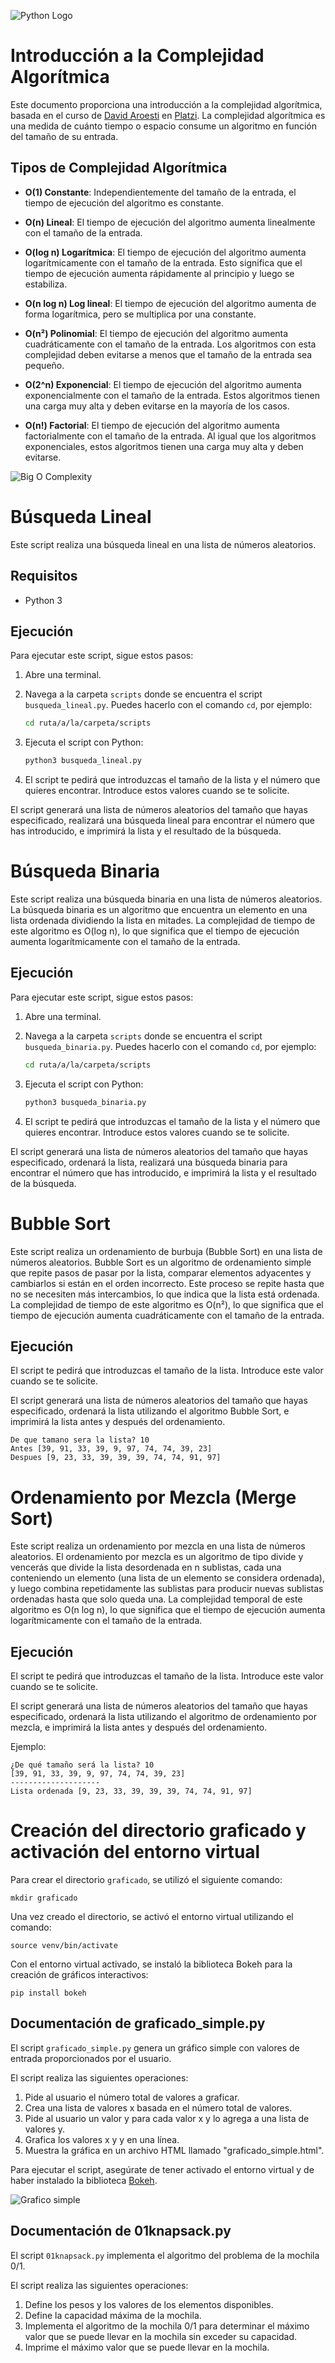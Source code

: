 ![Python Logo](./readme_img/python.png)

# Introducción a la Complejidad Algorítmica

Este documento proporciona una introducción a la complejidad algorítmica, basada en el curso de [David Aroesti](https://github.com/jdaroesti) en [Platzi](https://platzi.com). La complejidad algorítmica es una medida de cuánto tiempo o espacio consume un algoritmo en función del tamaño de su entrada.

## Tipos de Complejidad Algorítmica

- **O(1) Constante**: Independientemente del tamaño de la entrada, el tiempo de ejecución del algoritmo es constante.

- **O(n) Lineal**: El tiempo de ejecución del algoritmo aumenta linealmente con el tamaño de la entrada.

- **O(log n) Logarítmica**: El tiempo de ejecución del algoritmo aumenta logarítmicamente con el tamaño de la entrada. Esto significa que el tiempo de ejecución aumenta rápidamente al principio y luego se estabiliza.

- **O(n log n) Log lineal**: El tiempo de ejecución del algoritmo aumenta de forma logarítmica, pero se multiplica por una constante.

- **O(n²) Polinomial**: El tiempo de ejecución del algoritmo aumenta cuadráticamente con el tamaño de la entrada. Los algoritmos con esta complejidad deben evitarse a menos que el tamaño de la entrada sea pequeño.

- **O(2^n) Exponencial**: El tiempo de ejecución del algoritmo aumenta exponencialmente con el tamaño de la entrada. Estos algoritmos tienen una carga muy alta y deben evitarse en la mayoría de los casos.

- **O(n!) Factorial**: El tiempo de ejecución del algoritmo aumenta factorialmente con el tamaño de la entrada. Al igual que los algoritmos exponenciales, estos algoritmos tienen una carga muy alta y deben evitarse.

![Big O Complexity](./readme_img/big_o.jpg)

# Búsqueda Lineal

Este script realiza una búsqueda lineal en una lista de números aleatorios.

## Requisitos

- Python 3

## Ejecución

Para ejecutar este script, sigue estos pasos:

1. Abre una terminal.

2. Navega a la carpeta `scripts` donde se encuentra el script `busqueda_lineal.py`. Puedes hacerlo con el comando `cd`, por ejemplo:

    ```bash
    cd ruta/a/la/carpeta/scripts
    ```

3. Ejecuta el script con Python:

    ```bash
    python3 busqueda_lineal.py
    ```

4. El script te pedirá que introduzcas el tamaño de la lista y el número que quieres encontrar. Introduce estos valores cuando se te solicite.

El script generará una lista de números aleatorios del tamaño que hayas especificado, realizará una búsqueda lineal para encontrar el número que has introducido, e imprimirá la lista y el resultado de la búsqueda.

 # Búsqueda Binaria

Este script realiza una búsqueda binaria en una lista de números aleatorios. La búsqueda binaria es un algoritmo que encuentra un elemento en una lista ordenada dividiendo la lista en mitades. La complejidad de tiempo de este algoritmo es O(log n), lo que significa que el tiempo de ejecución aumenta logarítmicamente con el tamaño de la entrada.



## Ejecución

Para ejecutar este script, sigue estos pasos:

1. Abre una terminal.

2. Navega a la carpeta `scripts` donde se encuentra el script `busqueda_binaria.py`. Puedes hacerlo con el comando `cd`, por ejemplo:

    ```bash
    cd ruta/a/la/carpeta/scripts
    ```

3. Ejecuta el script con Python:

    ```bash
    python3 busqueda_binaria.py
    ```

4. El script te pedirá que introduzcas el tamaño de la lista y el número que quieres encontrar. Introduce estos valores cuando se te solicite.

El script generará una lista de números aleatorios del tamaño que hayas especificado, ordenará la lista, realizará una búsqueda binaria para encontrar el número que has introducido, e imprimirá la lista y el resultado de la búsqueda.

# Bubble Sort

Este script realiza un ordenamiento de burbuja (Bubble Sort) en una lista de números aleatorios. Bubble Sort es un algoritmo de ordenamiento simple que repite pasos de pasar por la lista, comparar elementos adyacentes y cambiarlos si están en el orden incorrecto. Este proceso se repite hasta que no se necesiten más intercambios, lo que indica que la lista está ordenada. La complejidad de tiempo de este algoritmo es O(n²), lo que significa que el tiempo de ejecución aumenta cuadráticamente con el tamaño de la entrada.

## Ejecución

El script te pedirá que introduzcas el tamaño de la lista. Introduce este valor cuando se te solicite.

El script generará una lista de números aleatorios del tamaño que hayas especificado, ordenará la lista utilizando el algoritmo Bubble Sort, e imprimirá la lista antes y después del ordenamiento.

    De que tamano sera la lista? 10
    Antes [39, 91, 33, 39, 9, 97, 74, 74, 39, 23]
    Despues [9, 23, 33, 39, 39, 39, 74, 74, 91, 97]

# Ordenamiento por Mezcla (Merge Sort)

Este script realiza un ordenamiento por mezcla en una lista de números aleatorios. El ordenamiento por mezcla es un algoritmo de tipo divide y vencerás que divide la lista desordenada en n sublistas, cada una conteniendo un elemento (una lista de un elemento se considera ordenada), y luego combina repetidamente las sublistas para producir nuevas sublistas ordenadas hasta que solo queda una. La complejidad temporal de este algoritmo es O(n log n), lo que significa que el tiempo de ejecución aumenta logarítmicamente con el tamaño de la entrada.

## Ejecución

El script te pedirá que introduzcas el tamaño de la lista. Introduce este valor cuando se te solicite.

El script generará una lista de números aleatorios del tamaño que hayas especificado, ordenará la lista utilizando el algoritmo de ordenamiento por mezcla, e imprimirá la lista antes y después del ordenamiento.

Ejemplo:

    ¿De qué tamaño será la lista? 10
    [39, 91, 33, 39, 9, 97, 74, 74, 39, 23]
    --------------------
    Lista ordenada [9, 23, 33, 39, 39, 39, 74, 74, 91, 97]

# Creación del directorio graficado y activación del entorno virtual

Para crear el directorio `graficado`, se utilizó el siguiente comando:

    mkdir graficado

Una vez creado el directorio, se activó el entorno virtual utilizando el comando:

    source venv/bin/activate

Con el entorno virtual activado, se instaló la biblioteca Bokeh para la creación de gráficos interactivos:
    
    pip install bokeh

## Documentación de graficado_simple.py

El script `graficado_simple.py` genera un gráfico simple con valores de entrada proporcionados por el usuario.

El script realiza las siguientes operaciones:

1. Pide al usuario el número total de valores a graficar.
2. Crea una lista de valores x basada en el número total de valores.
3. Pide al usuario un valor y para cada valor x y lo agrega a una lista de valores y.
4. Grafica los valores x y y en una línea.
5. Muestra la gráfica en un archivo HTML llamado "graficado_simple.html".

Para ejecutar el script, asegúrate de tener activado el entorno virtual y de haber instalado la biblioteca [Bokeh](https://docs.bokeh.org/en/latest/index.html).

![Grafico simple](./readme_img/grafico_simple.png)

## Documentación de 01knapsack.py

El script `01knapsack.py` implementa el algoritmo del problema de la mochila 0/1.

El script realiza las siguientes operaciones:

1. Define los pesos y los valores de los elementos disponibles.
2. Define la capacidad máxima de la mochila.
3. Implementa el algoritmo de la mochila 0/1 para determinar el máximo valor que se puede llevar en la mochila sin exceder su capacidad.
4. Imprime el máximo valor que se puede llevar en la mochila.
